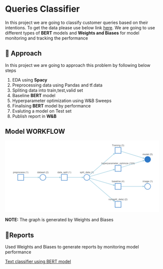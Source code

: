 
# Queries Classifier

In this project we are going to classify customer queries based on their intentions. To get the data please use below link [here](#https://huggingface.co/datasets/banking77).
We are going to use different types of **BERT** models and **Weights and Biases** for model monitoring and tracking the performance

## 🔑 Approach

In this project we are going to approach this problem by following below steps

1. EDA using **Spacy**
2. Preprocessing data using Pandas and tf.data
3. Spliting data into train,test,valid set 
4. Baseline **BERT** model
5. Hyperparameter optimization using W&B Sweeps
6. Finalising **BERT** model by performance
7. Evaluting a model on Test set
8. Publish report in **W&B**

## Model WORKFLOW

![w&b_workflow](./images/w&b_workflow.png)

**NOTE:** The graph is generated by Weights and Biases

## 📑Reports

Used Weights and Biases to generate reports by monitoring model performance

[Text classifier using BERT model](https://wandb.ai/basha/banking_77/reports/Text-classification-using-BERT-models--VmlldzoyMzYyODc0?accessToken=4k5yott9og227f8r8hjnovntvnw571j2vj686me9phc43nvgad958akz7np6zgn8)
